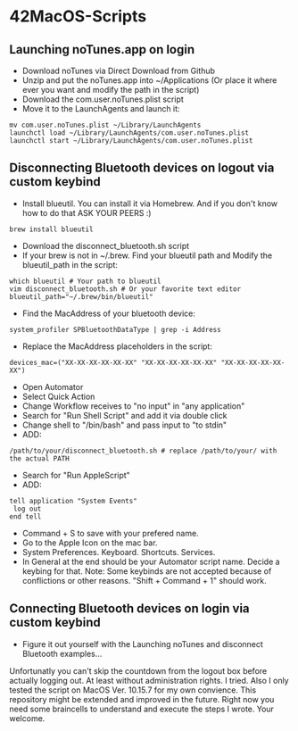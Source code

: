 # 42MacOS-Scripts
## Launching noTunes.app on login
 - Download noTunes via Direct Download from Github
 - Unzip and put the noTunes.app into ~/Applications (Or place it where ever you want and modify the path in the script)
 - Download the com.user.noTunes.plist script
 - Move it to the LaunchAgents and launch it:
```
mv com.user.noTunes.plist ~/Library/LaunchAgents
launchctl load ~/Library/LaunchAgents/com.user.noTunes.plist
launchctl start ~/Library/LaunchAgents/com.user.noTunes.plist
```

## Disconnecting Bluetooth devices on logout via custom keybind
 - Install blueutil. You can install it via Homebrew. And if you don't know how to do that ASK YOUR PEERS :)
```
brew install blueutil
```
 - Download the disconnect_bluetooth.sh script
 - If your brew is not in ~/.brew. Find your blueutil path and Modify the blueutil_path in the script:
```
which blueutil # Your path to blueutil
vim disconnect_bluetooth.sh # Or your favorite text editor
blueutil_path="~/.brew/bin/blueutil"
```
 - Find the MacAddress of your bluetooth device:
```
system_profiler SPBluetoothDataType | grep -i Address
```
 - Replace the MacAddress placeholders in the script:
```
devices_mac=("XX-XX-XX-XX-XX-XX" "XX-XX-XX-XX-XX-XX" "XX-XX-XX-XX-XX-XX")
```
 - Open Automator
 - Select Quick Action
 - Change Workflow receives to "no input" in "any application"
 - Search for "Run Shell Script" and add it via double click
 - Change shell to "/bin/bash" and pass input to "to stdin"
 - ADD:
```
/path/to/your/disconnect_bluetooth.sh # replace /path/to/your/ with the actual PATH
```
 - Search for "Run AppleScript"
 - ADD:
```
tell application "System Events"
 log out
end tell
```
 - Command + S to save with your prefered name.
 - Go to the Apple Icon on the mac bar.
 - System Preferences. Keyboard. Shortcuts. Services.
 - In General at the end should be your Automator script name. Decide a keybing for that.
Note: Some keybinds are not accepted because of conflictions or other reasons. "Shift + Command + 1" should work.

## Connecting Bluetooth devices on login via custom keybind
 - Figure it out yourself with the Launching noTunes and disconnect Bluetooth examples...

Unfortunatly you can't skip the countdown from the logout box before actually logging out. At least without administration rights. I tried.
Also I only tested the script on MacOS Ver. 10.15.7 for my own convience.
This repository might be extended and improved in the future. Right now you need some braincells to understand and execute the steps I wrote. Your welcome.
